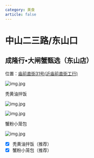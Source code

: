 ```yaml
---
category: 美食
article: false
---
```


# 中山二三路/东山口

## 成隆行•大闸蟹甄选（东山店）

<span class="icon iconfont icon-locate"></span> 位置：<a href="https://ditu.amap.com/place/B00141UOCG" target="_blank">庙前直街31号(近庙前直街工行)</a>

![img.jpg](https://img.sherry4869.com/Blog/life/delicacies/guangzhou/yx/zsesldsk/clx/img.jpg)

秃黄油拌饭

![img.jpg](https://img.sherry4869.com/Blog/life/delicacies/guangzhou/yx/zsesldsk/clx/img_2.jpg)

![img.jpg](https://img.sherry4869.com/Blog/life/delicacies/guangzhou/yx/zsesldsk/clx/img_3.jpg)

蟹粉小笼包

![img.jpg](https://img.sherry4869.com/Blog/life/delicacies/guangzhou/yx/zsesldsk/clx/img_4.jpg)

- [x] 秃黄油拌饭（推荐）
- [x] 蟹粉小笼包（推荐）